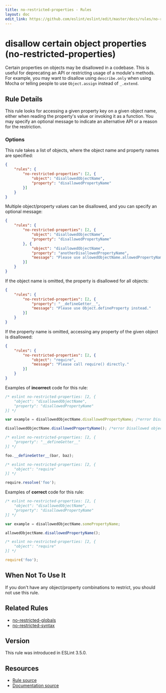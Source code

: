 ```yaml
---
title: no-restricted-properties - Rules
layout: doc
edit_link: https://github.com/eslint/eslint/edit/master/docs/rules/no-restricted-properties.md
---
```

<!-- Note: No pull requests accepted for this file. See README.md in the root directory for details. -->

# disallow certain object properties (no-restricted-properties)

Certain properties on objects may be disallowed in a codebase. This is useful for deprecating an API or restricting usage of a module's methods. For example, you may want to disallow using `describe.only` when using Mocha or telling people to use `Object.assign` instead of `_.extend`.


## Rule Details

This rule looks for accessing a given property key on a given object name, either when reading the property's value or invoking it as a function. You may specify an optional message to indicate an alternative API or a reason for the restriction.

### Options

This rule takes a list of objects, where the object name and property names are specified:

```json
{
    "rules": {
        "no-restricted-properties": [2, {
            "object": "disallowedObjectName",
            "property": "disallowedPropertyName"
        }]
    }
}
```

Multiple object/property values can be disallowed, and you can specify an optional message:

```json
{
    "rules": {
        "no-restricted-properties": [2, {
            "object": "disallowedObjectName",
            "property": "disallowedPropertyName"
        }, {
            "object": "disallowedObjectName",
            "property": "anotherDisallowedPropertyName",
            "message": "Please use allowedObjectName.allowedPropertyName."
        }]
    }
}
```

If the object name is omitted, the property is disallowed for all objects:

```json
{
    "rules": {
        "no-restricted-properties": [2, {
            "property": "__defineGetter__",
            "message": "Please use Object.defineProperty instead."
        }]
    }
}
```

If the property name is omitted, accessing any property of the given object is disallowed:

```json
{
    "rules": {
        "no-restricted-properties": [2, {
            "object": "require",
            "message": "Please call require() directly."
        }]
    }
}
```

Examples of **incorrect** code for this rule:

```js
/* eslint no-restricted-properties: [2, {
    "object": "disallowedObjectName",
    "property": "disallowedPropertyName"
}] */

var example = disallowedObjectName.disallowedPropertyName; /*error Disallowed object property: disallowedObjectName.disallowedPropertyName.*/

disallowedObjectName.disallowedPropertyName(); /*error Disallowed object property: disallowedObjectName.disallowedPropertyName.*/
```

```js
/* eslint no-restricted-properties: [2, {
    "property": "__defineGetter__"
}] */

foo.__defineGetter__(bar, baz);
```

```js
/* eslint no-restricted-properties: [2, {
    "object": "require"
}] */

require.resolve('foo');
```

Examples of **correct** code for this rule:

```js
/* eslint no-restricted-properties: [2, {
    "object": "disallowedObjectName",
    "property": "disallowedPropertyName"
}] */

var example = disallowedObjectName.somePropertyName;

allowedObjectName.disallowedPropertyName();
```

```js
/* eslint no-restricted-properties: [2, {
    "object": "require"
}] */

require('foo');
```

## When Not To Use It

If you don't have any object/property combinations to restrict, you should not use this rule.

## Related Rules

* [no-restricted-globals](no-restricted-globals)
* [no-restricted-syntax](no-restricted-syntax)

## Version

This rule was introduced in ESLint 3.5.0.

## Resources

* [Rule source](https://github.com/eslint/eslint/tree/master/lib/rules/no-restricted-properties.js)
* [Documentation source](https://github.com/eslint/eslint/tree/master/docs/rules/no-restricted-properties.md)
